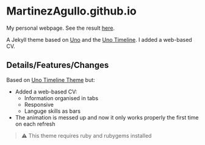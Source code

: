# MartinezAgullo.github.io


My personal webpage. See the result [here](https://martinezagullo.github.io/).

A Jekyll theme based on [Uno](https://github.com/joshgerdes/jekyll-uno) and the [Uno Timeline](https://github.com/tzuehlke/jekyll-uno-timeline). 
I added a web-based CV.


## Details/Features/Changes
Based on [Uno Timeline Theme](https://github.com/tzuehlke/jekyll-uno-timeline) but:
  * Added a web-based CV:
    * Information organised in tabs
    * Responsive
    * Languge skills as bars
  * The animation is messed up and now it only works properly the first time on each refresh





> :warning:
  This theme requires ruby and rubygems installed

